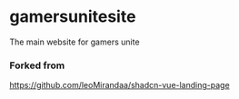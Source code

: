 # gamersunitesite
The main website for gamers unite


### Forked from
https://github.com/leoMirandaa/shadcn-vue-landing-page
